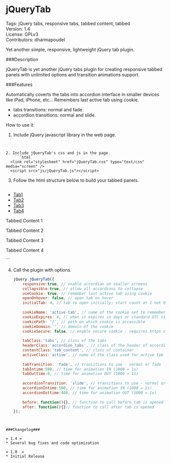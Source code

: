 jQueryTab
=========

Tags: jQuery tabs, responsive tabs, tabbed content, tabbed  
Version: 1.4  
License: GPLv3  
Contributors: dharmapoudel 

Yet another simple, responsive, lightweight jQuery tab plugin.

###Description

jQueryTab is yet another jQuery tabs plugin for creating responsive tabbed panels with unlimited options and transition animations support. 

###Features

Automatically coverts the tabs into accordion interface in smaller devices like iPad, iPhone, etc...
Remembers last active tab using cookie.
* tabs transitions: normal and fade.
* accordion transitions: normal and slide.



How to use it:

1. Include jQuery javascript library in the web page. 
	```html
  <script src="http://ajax.googleapis.com/ajax/libs/jquery/1.10.2/jquery.min.js"></script>
```

2. Include jQueryTab's css and js in the page. 
	```html
  <link rel="stylesheet" href="jQueryTab.css" type="text/css" media="screen" />
  <script src="js/jQueryTab.js"></script>
```

3. Follow the html structure below to build your tabbed panels. 
	```html
<section class="jquerytab_wrapper">
		<ul class="tabs">
			<li><a href="#tab1">Tab1</a></li>
			<li><a href="#tab2">Tab2</a></li>
			<li><a href="#tab3">Tab3</a></li>
			<li><a href="#tab4">Tab4</a></li>
		</ul>
		<article class="tab_content" id="tab1">
			<p> Tabbed Content 1</p>
		</article>
		<article class="tab_content" id="tab2">
			<p> Tabbed Content 2</p>
		</article>
		<article class="tab_content" id="tab3">
			<p> Tabbed Content 3</p>
		</article>
		<article class="tab_content" id="tab4">
			<p> Tabbed Content 4</p>
		</article>
</section>
```
	
4. Call the plugin with options.
	```javascript
	jQuery.jQueryTab({
		responsive:true, // enable accordian on smaller screens
		collapsible:true, // allow all accordions to collapse 
		useCookie: true, // remember last active tab using cookie
		openOnhover: false, // open tab on hover
		initialTab: 4, // tab to open initially; start count at 1 not 0
		 
		cookieName: 'active-tab', // name of the cookie set to remember last active tab
		cookieExpires: 4, // when it expires in days or standard UTC time
		cookiePath: '/', // path on which cookie is accessible
		cookieDomain:'', // domain of the cookie
		cookieSecure: false, // enable secure cookie - requires https connection to transfer
		 
		tabClass:'tabs', // class of the tabs
		headerClass:'accordion_tabs', // class of the header of accordion on smaller screens
		contentClass:'tab_content', // class of container
		activeClass:'active', // name of the class used for active tab
		 
		tabTransition: 'fade', // transitions to use - normal or fade
		tabIntime:500, // time for animation IN (1000 = 1s)
		tabOuttime:0, // time for animation OUT (1000 = 1s)
		 
		accordionTransition: 'slide', // transitions to use - normal or slide
		accordionIntime:500, // time for animation IN (1000 = 1s)
		accordionOuttime:400, // time for animation OUT (1000 = 1s)
		 
		before: function(){}, // function to call before tab is opened
		after: function(){}// function to call after tab is opened
	});
```
	

###Changelog###

= 1.4 =
* Several bug fixes and code optimization

= 1.0  =
* Initial Release